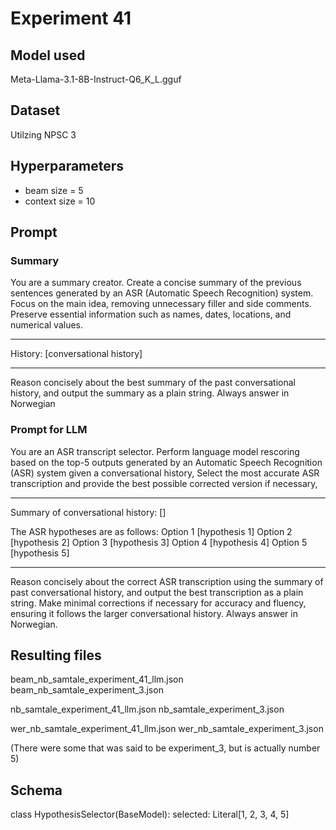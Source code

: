 # Experiment 41

## Model used

Meta-Llama-3.1-8B-Instruct-Q6_K_L.gguf

## Dataset

Utilzing NPSC 3

## Hyperparameters

- beam size = 5
- context size = 10

## Prompt

### Summary

You are a summary creator.
Create a concise summary of the previous sentences generated by an ASR (Automatic Speech Recognition) system.
Focus on the main idea, removing unnecessary filler and side comments.
Preserve essential information such as names, dates, locations, and numerical values.

---

History: [conversational history]

---

Reason concisely about the best summary of the past conversational history, and output the summary as a plain string.
Always answer in Norwegian

### Prompt for LLM

You are an ASR transcript selector.
Perform language model rescoring based on the top-5 outputs generated by an Automatic Speech Recognition (ASR) system given a conversational history,
Select the most accurate ASR transcription and provide the best possible corrected version if necessary,

---

Summary of conversational history: []

The ASR hypotheses are as follows:
Option 1 [hypothesis 1]
Option 2 [hypothesis 2]
Option 3 [hypothesis 3]
Option 4 [hypothesis 4]
Option 5 [hypothesis 5]

---

Reason concisely about the correct ASR transcription using the summary of past conversational history, and output the best transcription as a plain string. Make minimal corrections if necessary for accuracy and fluency, ensuring it follows the larger conversational history.
Always answer in Norwegian.

## Resulting files

beam_nb_samtale_experiment_41_llm.json
beam_nb_samtale_experiment_3.json

nb_samtale_experiment_41_llm.json
nb_samtale_experiment_3.json

wer_nb_samtale_experiment_41_llm.json
wer_nb_samtale_experiment_3.json

(There were some that was said to be experiment_3, but is actually number 5)

## Schema

class HypothesisSelector(BaseModel):
selected: Literal[1, 2, 3, 4, 5]
